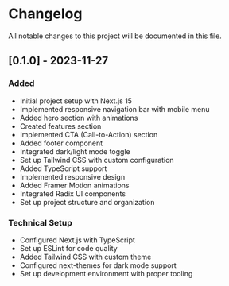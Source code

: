 # Changelog

All notable changes to this project will be documented in this file.

## [0.1.0] - 2023-11-27

### Added
- Initial project setup with Next.js 15
- Implemented responsive navigation bar with mobile menu
- Added hero section with animations
- Created features section
- Implemented CTA (Call-to-Action) section
- Added footer component
- Integrated dark/light mode toggle
- Set up Tailwind CSS with custom configuration
- Added TypeScript support
- Implemented responsive design
- Added Framer Motion animations
- Integrated Radix UI components
- Set up project structure and organization

### Technical Setup
- Configured Next.js with TypeScript
- Set up ESLint for code quality
- Added Tailwind CSS with custom theme
- Configured next-themes for dark mode support
- Set up development environment with proper tooling 